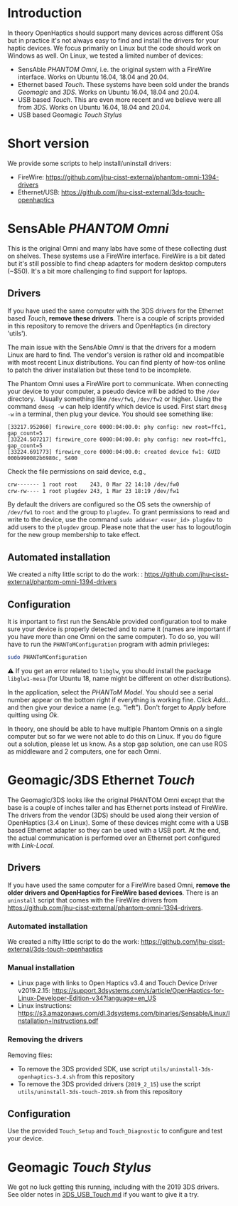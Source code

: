 # Introduction

In theory OpenHaptics should support many devices across different OSs but in practice it's not always easy to find and install the drivers for your haptic devices.  We focus primarily on Linux but the code should work on Windows as well.  On Linux, we tested a limited number of devices:
* SensAble *PHANTOM Omni*, i.e. the original system with a FireWire interface.  Works on Ubuntu 16.04, 18.04 and 20.04.
* Ethernet based *Touch*.  These systems have been sold under the brands *Geomagic* and *3DS*.  Works on Ubuntu 16.04, 18.04 and 20.04.
* USB based *Touch*.  This are even more recent and we believe were all from *3DS*.  Works on Ubuntu 16.04, 18.04 and 20.04.
* USB based Geomagic *Touch Stylus*

# Short version

We provide some scripts to help install/uninstall drivers:
* FireWire: https://github.com/jhu-cisst-external/phantom-omni-1394-drivers
* Ethernet/USB: https://github.com/jhu-cisst-external/3ds-touch-openhaptics

# SensAble *PHANTOM Omni*

This is the original Omni and many labs have some of these collecting dust on shelves.  These systems use a FireWire interface.  FireWire is a bit dated but it's still possible to find cheap adapters for modern desktop computers (~$50).  It's a bit more challenging to find support for laptops.

## Drivers

If you have used the same computer with the 3DS drivers for the Ethernet based *Touch*, **remove these drivers**.  There is a couple of scripts provided in this repository to remove the drivers and OpenHaptics (in directory 'utils').

The main issue with the SensAble *Omni* is that the drivers for a modern Linux are hard to find.   The vendor's version is rather old and incompatible with most recent Linux distributions.  You can find plenty of how-tos online to patch the driver installation but these tend to be incomplete.

The Phantom Omni uses a FireWire port to communicate.  When connecting your device to your computer, a pseudo device will be added to the `/dev` directory.   Usually something like `/dev/fw1`, `/dev/fw2` or higher.  Using the command `dmesg -w` can help identify which device is used.  First start `dmesg -w` in a terminal, then plug your device.  You should see something like:
```
[33217.952060] firewire_core 0000:04:00.0: phy config: new root=ffc1, gap_count=5
[33224.507217] firewire_core 0000:04:00.0: phy config: new root=ffc1, gap_count=5
[33224.691773] firewire_core 0000:04:00.0: created device fw1: GUID 000b990082b6980c, S400
```
Check the file permissions on said device, e.g.,
```sh
crw------- 1 root root    243, 0 Mar 22 14:10 /dev/fw0
crw-rw---- 1 root plugdev 243, 1 Mar 23 18:19 /dev/fw1
```
By default the drivers are configured so the OS sets the ownership of `/dev/fw1` to `root` and the group to `plugdev`.  To grant permissions to read and write to the device, use the command `sudo adduser <user_id> plugdev` to add users to the `plugdev` group.   Please note that the user has to logout/login for the new group membership to take effect.

## Automated installation

We created a nifty little script to do the work: :  https://github.com/jhu-cisst-external/phantom-omni-1394-drivers

## Configuration

It is important to first run the SensAble provided configuration tool to make sure your device is properly detected and to name it (names are important if you have more than one Omni on the same computer).   To do so, you will have to run the `PHANToMConfiguration` program with admin privileges:
```sh
sudo PHANToMConfiguration
```

:warning: If you get an error related to `libglw`, you should install the package `libglw1-mesa` (for Ubuntu 18, name might be different on other distributions).

In the application, select the *PHANToM Model*.  You should see a serial number appear on the bottom right if everything is working fine.  Click *Add...* and then give your device a name (e.g. "left").  Don't forget to *Apply* before quitting using *Ok*.

In theory, one should be able to have multiple Phantom Omnis on a single computer but so far we were not able to do this on Linux.   If you do figure out a solution, please let us know.   As a stop gap solution, one can use ROS as middleware and 2 computers, one for each Omni.

# Geomagic/3DS Ethernet *Touch*

The Geomagic/3DS looks like the original PHANTOM Omni except that the base is a couple of inches taller and has Ethernet ports instead of FireWire.  The drivers from the vendor (3DS) should be used along their version of OpenHaptics (3.4 on Linux).  Some of these devices might come with a USB based Ethernet adapter so they can be used with a USB port.  At the end, the actual communication is performed over an Ethernet port configured with *Link-Local*.

## Drivers

If you have used the same computer for a FireWire based Omni, **remove the older drivers and OpenHaptics for FireWire based devices**.  There is an `uninstall` script that comes with the FireWire drivers from https://github.com/jhu-cisst-external/phantom-omni-1394-drivers.

### Automated installation

We created a nifty little script to do the work: https://github.com/jhu-cisst-external/3ds-touch-openhaptics

### Manual installation

* Linux page with links to Open Haptics v3.4 and Touch Device Driver v2019.2.15: https://support.3dsystems.com/s/article/OpenHaptics-for-Linux-Developer-Edition-v34?language=en_US
* Linux instructions: https://s3.amazonaws.com/dl.3dsystems.com/binaries/Sensable/Linux/Installation+Instructions.pdf

### Removing the drivers

Removing files:
* To remove the 3DS provided SDK, use script `utils/uninstall-3ds-openhaptics-3.4.sh` from this repository
* To remove the 3DS provided drivers (`2019_2_15`) use the script `utils/uninstall-3ds-touch-2019.sh` from this repository

## Configuration

Use the provided `Touch_Setup` and `Touch_Diagnostic` to configure and test your device.

# Geomagic *Touch Stylus*

We got no luck getting this running, including with the 2019 3DS drivers.  See older notes in [3DS_USB_Touch.md](3DS_USB_Touch.md) if you want to give it a try.

